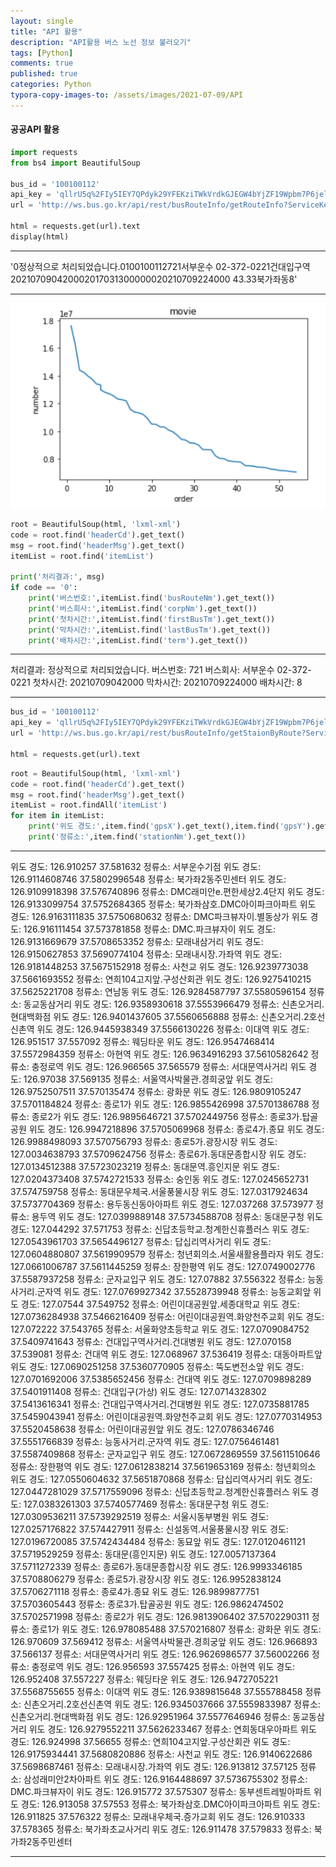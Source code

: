 ```yaml
---
layout: single
title: "API 활용"
description: "API활용 버스 노선 정보 불러오기"
tags: [Python]
comments: true
published: true
categories: Python
typora-copy-images-to: /assets/images/2021-07-09/API
---
```


#### 공공API 활용


```python
import requests
from bs4 import BeautifulSoup

bus_id = '100100112'
api_key = 'qllrU5q%2FIy5IEY7QPdyk29YFEKziTWkVrdkGJEGW4bYjZF19Wpbm7P6jel3RuGrAmWWX%2BHcBVCxYsKFAsxsh2w%3D%3D'
url = 'http://ws.bus.go.kr/api/rest/busRouteInfo/getRouteInfo?ServiceKey=%s&busRouteId=%s'%(api_key, bus_id)

html = requests.get(url).text
display(html)
```

---

'<?xml version="1.0" encoding="UTF-8" standalone="yes"?><ServiceResult><comMsgHeader/><msgHeader><headerCd>0</headerCd><headerMsg>정상적으로 처리되었습니다.</headerMsg><itemCount>0</itemCount></msgHeader><msgBody><itemList><busRouteId>100100112</busRouteId><busRouteNm>721</busRouteNm><corpNm>서부운수  02-372-0221</corpNm><edStationNm>건대입구역</edStationNm><firstBusTm>20210709042000</firstBusTm><firstLowTm>20170313000000</firstLowTm><lastBusTm>20210709224000</lastBusTm><lastBusYn> </lastBusYn><lastLowTm>              </lastLowTm><length>43.3</length><routeType>3</routeType><stStationNm>북가좌동</stStationNm><term>8</term></itemList></msgBody></ServiceResult>'

---

![API](/assets/images/2021-07-09/API.PNG)

```python
root = BeautifulSoup(html, 'lxml-xml')
code = root.find('headerCd').get_text()
msg = root.find('headerMsg').get_text()
itemList = root.find('itemList')

print('처리결과:', msg)
if code == '0':
    print('버스번호:',itemList.find('busRouteNm').get_text())
    print('버스회사:',itemList.find('corpNm').get_text())
    print('첫차시간:',itemList.find('firstBusTm').get_text())
    print('막차시간:',itemList.find('lastBusTm').get_text())
    print('배차시간:',itemList.find('term').get_text())
```

---

처리결과: 정상적으로 처리되었습니다.
버스번호: 721
버스회사: 서부운수  02-372-0221
첫차시간: 20210709042000
막차시간: 20210709224000
배차시간: 8

---



```python
bus_id = '100100112'
api_key = 'qllrU5q%2FIy5IEY7QPdyk29YFEKziTWkVrdkGJEGW4bYjZF19Wpbm7P6jel3RuGrAmWWX%2BHcBVCxYsKFAsxsh2w%3D%3D'
url = 'http://ws.bus.go.kr/api/rest/busRouteInfo/getStaionByRoute?ServiceKey=%s&busRouteId=%s'%(api_key, bus_id)

html = requests.get(url).text
```


```python
root = BeautifulSoup(html, 'lxml-xml')
code = root.find('headerCd').get_text()
msg = root.find('headerMsg').get_text()
itemList = root.findAll('itemList')
for item in itemList:
    print('위도 경도:',item.find('gpsX').get_text(),item.find('gpsY').get_text())
    print('정류소:',item.find('stationNm').get_text())

```

---

위도 경도: 126.910257 37.581632
정류소: 서부운수기점
위도 경도: 126.9114608746 37.5802996548
정류소: 북가좌2동주민센터
위도 경도: 126.9109918398 37.576740896
정류소: DMC래미안e.편한세상2.4단지
위도 경도: 126.9133099754 37.5752684365
정류소: 북가좌삼호.DMC아이파크아파트
위도 경도: 126.9163111835 37.5750680632
정류소: DMC파크뷰자이.별동상가
위도 경도: 126.916111454 37.573781858
정류소: DMC.파크뷰자이
위도 경도: 126.9131669679 37.5708653352
정류소: 모래내삼거리
위도 경도: 126.9150627853 37.5690774104
정류소: 모래내시장.가좌역
위도 경도: 126.9181448253 37.5675152918
정류소: 사천교
위도 경도: 126.9239773038 37.5661693552
정류소: 연희104고지앞.구성산회관
위도 경도: 126.9275410215 37.5625221708
정류소: 연남동
위도 경도: 126.9284587797 37.5580596154
정류소: 동교동삼거리
위도 경도: 126.9358930618 37.5553966479
정류소: 신촌오거리.현대백화점
위도 경도: 126.9401437605 37.5560656888
정류소: 신촌오거리.2호선신촌역
위도 경도: 126.9445938349 37.5566130226
정류소: 이대역
위도 경도: 126.951517 37.557092
정류소: 웨딩타운
위도 경도: 126.9547468414 37.5572984359
정류소: 아현역
위도 경도: 126.9634916293 37.5610582642
정류소: 충정로역
위도 경도: 126.966565 37.565579
정류소: 서대문역사거리
위도 경도: 126.97038 37.569135
정류소: 서울역사박물관.경희궁앞
위도 경도: 126.9752507511 37.570135474
정류소: 광화문
위도 경도: 126.9809105247 37.5701184824
정류소: 종로1가
위도 경도: 126.9855426998 37.5701386788
정류소: 종로2가
위도 경도: 126.9895646721 37.5702449756
정류소: 종로3가.탑골공원
위도 경도: 126.9947218896 37.5705069968
정류소: 종로4가.종묘
위도 경도: 126.9988498093 37.570756793
정류소: 종로5가.광장시장
위도 경도: 127.0034638793 37.5709624756
정류소: 종로6가.동대문종합시장
위도 경도: 127.0134512388 37.5723023219
정류소: 동대문역.흥인지문
위도 경도: 127.0204373408 37.5742721533
정류소: 숭인동
위도 경도: 127.0245652731 37.574759758
정류소: 동대문우체국.서울풍물시장
위도 경도: 127.0317924634 37.5737704369
정류소: 용두동신동아아파트
위도 경도: 127.037268 37.573977
정류소: 용두역
위도 경도: 127.0399889148 37.5734588708
정류소: 동대문구청
위도 경도: 127.044292 37.571753
정류소: 신답초등학교.청계한신휴플러스
위도 경도: 127.0543961703 37.5654496127
정류소: 답십리역사거리
위도 경도: 127.0604880807 37.5619909579
정류소: 청년회의소.서울새활용플라자
위도 경도: 127.0661006787 37.5611445259
정류소: 장한평역
위도 경도: 127.0749002776 37.5587937258
정류소: 군자교입구
위도 경도: 127.07882 37.556322
정류소: 능동사거리.군자역
위도 경도: 127.0769927342 37.5528739948
정류소: 능동교회앞
위도 경도: 127.07544 37.549752
정류소: 어린이대공원앞.세종대학교
위도 경도: 127.0736284938 37.5466216409
정류소: 어린이대공원역.화양천주교회
위도 경도: 127.072222 37.543765
정류소: 서울화양초등학교
위도 경도: 127.0709084752 37.5409741643
정류소: 건대입구역사거리.건대병원
위도 경도: 127.070158 37.539081
정류소: 건대역
위도 경도: 127.068967 37.536419
정류소: 대동아파트앞
위도 경도: 127.0690251258 37.5360770905
정류소: 뚝도변전소앞
위도 경도: 127.0701692006 37.5385652456
정류소: 건대역
위도 경도: 127.0709898289 37.5401911408
정류소: 건대입구(가상)
위도 경도: 127.0714328302 37.5413616341
정류소: 건대입구역사거리.건대병원
위도 경도: 127.0735881785 37.5459043941
정류소: 어린이대공원역.화양천주교회
위도 경도: 127.0770314953 37.5520458638
정류소: 어린이대공원앞
위도 경도: 127.0786346746 37.5551766839
정류소: 능동사거리.군자역
위도 경도: 127.0756461481 37.5587409868
정류소: 군자교입구
위도 경도: 127.0672869559 37.5611510646
정류소: 장한평역
위도 경도: 127.0612838214 37.5619653169
정류소: 청년회의소
위도 경도: 127.0550604632 37.5651870868
정류소: 답십리역사거리
위도 경도: 127.0447281029 37.5717559096
정류소: 신답초등학교.청계한신휴플러스
위도 경도: 127.0383261303 37.5740577469
정류소: 동대문구청
위도 경도: 127.0309536211 37.5739292519
정류소: 서울시동부병원
위도 경도: 127.0257176822 37.574427911
정류소: 신설동역.서울풍물시장
위도 경도: 127.0196720085 37.5742434484
정류소: 동묘앞
위도 경도: 127.0120461121 37.5719529259
정류소: 동대문(흥인지문)
위도 경도: 127.0057137364 37.5711272339
정류소: 종로6가.동대문종합시장
위도 경도: 126.9993346185 37.5708806279
정류소: 종로5가.광장시장
위도 경도: 126.9952838124 37.5706271118
정류소: 종로4가.종묘
위도 경도: 126.9899877751 37.5703605443
정류소: 종로3가.탑골공원
위도 경도: 126.9862474502 37.5702571998
정류소: 종로2가
위도 경도: 126.9813906402 37.5702290311
정류소: 종로1가
위도 경도: 126.978085488 37.570216807
정류소: 광화문
위도 경도: 126.970609 37.569412
정류소: 서울역사박물관.경희궁앞
위도 경도: 126.966893 37.566137
정류소: 서대문역사거리
위도 경도: 126.9626986577 37.56002266
정류소: 충정로역
위도 경도: 126.956593 37.557425
정류소: 아현역
위도 경도: 126.952408 37.557227
정류소: 웨딩타운
위도 경도: 126.9472705221 37.5568755655
정류소: 이대역
위도 경도: 126.9389815648 37.555788458
정류소: 신촌오거리.2호선신촌역
위도 경도: 126.9345037666 37.5559833987
정류소: 신촌오거리.현대백화점
위도 경도: 126.92951964 37.5577646946
정류소: 동교동삼거리
위도 경도: 126.9279552211 37.5626233467
정류소: 연희동대우아파트
위도 경도: 126.924998 37.56655
정류소: 연희104고지앞.구성산회관
위도 경도: 126.9175934441 37.5680820886
정류소: 사천교
위도 경도: 126.9140622686 37.5698687461
정류소: 모래내시장.가좌역
위도 경도: 126.913812 37.57125
정류소: 삼성래미안2차아파트
위도 경도: 126.9164488697 37.5736755302
정류소: DMC.파크뷰자이
위도 경도: 126.915772 37.575307
정류소: 동부센트레빌아파트
위도 경도: 126.913058 37.57553
정류소: 북가좌삼호.DMC아이파크아파트
위도 경도: 126.911825 37.576322
정류소: 모래내우체국.증가교회
위도 경도: 126.910333 37.578365
정류소: 북가좌초교사거리
위도 경도: 126.911478 37.579833
정류소: 북가좌2동주민센터

---

